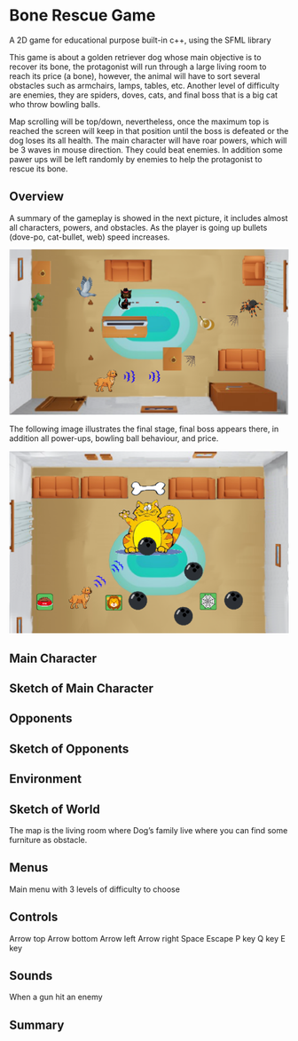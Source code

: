 # Bone Rescue Game
A 2D game for educational purpose built-in c++, using the SFML library

This game is about a golden retriever dog whose main objective is to recover its bone, the protagonist will run through a large living room to reach its price (a bone), however, the animal will have to sort several obstacles such as armchairs, lamps, tables, etc. Another level of difficulty are enemies, they are spiders, doves, cats, and final boss that is a big cat who throw bowling balls. 

Map scrolling will be top/down, nevertheless, once the maximum top is reached the screen will keep in that position until the boss is defeated or the dog loses its all health. The main character will have roar powers, which will be 3 waves in mouse direction. They could beat enemies. In addition some pawer ups will be left randomly by enemies to help the protagonist to rescue its bone.


## Overview

A summary of the gameplay is showed in the next picture, it includes almost all characters, powers, and obstacles. As the player is going up bullets (dove-po, cat-bullet, web) speed increases.  

![alt text](img/normalgame.PNG)

The following image illustrates the final stage, final boss appears there, in addition all power-ups, bowling ball behaviour, and price. 

![alt text](img/final.PNG)

## Main Character

## Sketch of Main Character

## Opponents

## Sketch of Opponents


## Environment

## Sketch of World
The map is the living room where Dog’s family live where you can find some furniture as obstacle. 

## Menus
Main menu with 3 levels of difficulty to choose

## Controls
Arrow top
Arrow bottom
Arrow left
Arrow right
Space
Escape
P key
Q key
E key 

## Sounds
When a gun hit an enemy

## Summary

